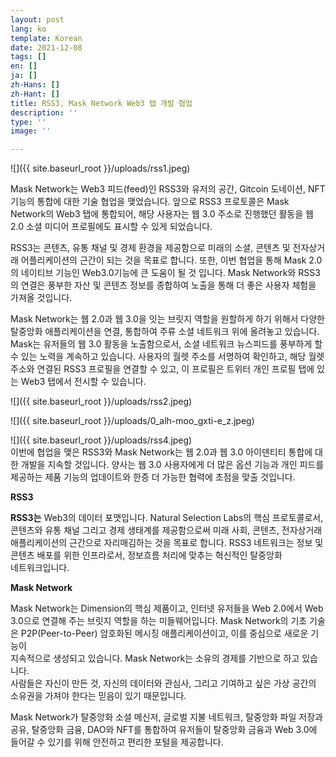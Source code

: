 ```yaml
---
layout: post
lang: ko
template: Korean
date: 2021-12-08
tags: []
en: []
ja: []
zh-Hans: []
zh-Hant: []
title: RSS3, Mask Network Web3 탭 개발 협업
description: ''
type: ''
image: ''

---
```

![]({{ site.baseurl_root }}/uploads/rss1.jpeg)

Mask Network는 Web3 피드(feed)인 RSS3와 유저의 공간, Gitcoin 도네이션, NFT 기능의 통합에 대한 기술 협업을 맺었습니다. 앞으로 RSS3 프로토콜은 Mask Network의 Web3 탭에 통합되어, 해당 사용자는 웹 3.0 주소로 진행했던 활동을 웹 2.0 소셜 미디어 프로필에도 표시할 수 있게 되었습니다.

RSS3는 콘텐츠, 유통 채널 및 경제 환경을 제공함으로 미래의 소셜, 콘텐츠 및 전자상거래 어플리케이션의 근간이 되는 것을 목표로 합니다. 또한, 이번 협업을 통해 Mask 2.0의 네이티브 기능인 Web3.0기능에 큰 도움이 될 것 입니다. Mask Network와 RSS3의 연결은 풍부한 자산 및 콘텐츠 정보를 종합하여 노출을 통해 더 좋은 사용자 체험을 가져올 것입니다.

Mask Network는 웹 2.0과 웹 3.0을 잇는 브릿지 역할을 원할하게 하기 위해서 다양한 탈중앙화 애플리케이션을 연결, 통합하여 주류 소셜 네트워크 위에 올려놓고 있습니다.  
Mask는 유저들의 웹 3.0 활동을 노출함으로서, 소셜 네트워크 뉴스피드를 풍부하게 할 수 있는 노력을 계속하고 있습니다. 사용자의 월렛 주소를 서명하여 확인하고, 해당 월렛 주소와 연결된 RSS3 프로필을 연결할 수 있고, 이 프로필은 트위터 개인 프로필 탭에 있는 Web3 탭에서 전시할 수 있습니다.

![]({{ site.baseurl_root }}/uploads/rss2.jpeg)

![]({{ site.baseurl_root }}/uploads/0_alh-moo_gxti-e_z.jpeg)

![]({{ site.baseurl_root }}/uploads/rss4.jpeg)  
이번에 협업을 맺은 RSS3와 Mask Network는 웹 2.0과 웹 3.0 아이덴티티 통합에 대한 개발을 지속할 것입니다. 양사는 웹 3.0 사용자에게 더 많은 옵션 기능과 개인 피드를 제공하는 제품 기능의 업데이트와 한증 더 가능한 협력에 초점을 맞출 것입니다.

**RSS3**

**RSS3는** Web3의 데이터 포맷입니다. Natural Selection Labs의 핵심 프로토콜로서, 콘텐츠와 유통 채널 그리고 경제 생태계를 제공함으로써 미래 사회, 콘텐츠, 전자상거래  
애플리케이션의 근간으로 자리매김하는 것을 목표로 합니다. RSS3 네트워크는 정보 및 콘텐츠 배포를 위한 인프라로서, 정보흐름 처리에 맞추는 혁신적인 탈중앙화  
네트워크입니다.

**Mask Network**

Mask Network는 Dimension의 핵심 제품이고, 인터넷 유저들을 Web 2.0에서 Web 3.0으로 연결해 주는 브릿지 역할을 하는 미들웨어입니다. Mask Network의 기초 기술은 P2P(Peer-to-Peer) 암호화된 메시징 애플리케이션이고, 이를 중심으로 새로운 기능이   
지속적으로 생성되고 있습니다. Mask Network는 소유의 경제를 기반으로 하고 있습니다.   
사람들은 자신이 만든 것, 자신의 데이터와 관심사, 그리고 기여하고 싶은 가상 공간의   
소유권을 가져야 한다는 믿음이 있기 때문입니다.

Mask Network가 탈중앙화 소셜 메신저, 글로벌 지불 네트워크, 탈중앙화 파일 저장과 공유, 탈중앙화 금융, DAO와 NFT를 통합하여 유저들이 탈중앙화 금융과 Web 3.0에 들어갈 수 있기를 위해 안전하고 편리한 포털을 제공합니다.
